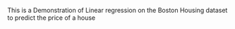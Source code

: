 This is a Demonstration of Linear regression on the Boston Housing dataset to predict the price of a house
